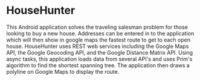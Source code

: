 # HouseHunter
This Android application solves the traveling salesman problem for those looking to buy a new house. Addresses can be entered in to the application which will then show in google maps the fastest route to get to each open house. 
HouseHunter uses REST web services including the Google Maps API, the Google Geocoding API, and the Google Distance Matrix API. Using async tasks, this application loads data from several API's and uses Prim's algorithm to find the shortest spanning tree. The application then draws a polyline on Google Maps to display the route. 
